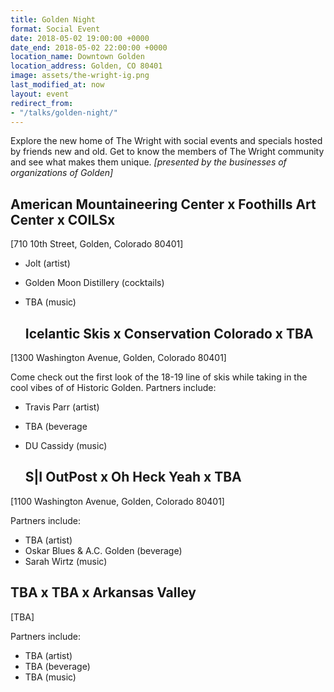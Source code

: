 ```yaml
---
title: Golden Night
format: Social Event
date: 2018-05-02 19:00:00 +0000
date_end: 2018-05-02 22:00:00 +0000
location_name: Downtown Golden
location_address: Golden, CO 80401
image: assets/the-wright-ig.png
last_modified_at: now
layout: event
redirect_from:
- "/talks/golden-night/"
---
```

Explore the new home of The Wright with social events and specials hosted by friends new and old. Get to know the members of The Wright community and see what makes them unique. _\[presented by the businesses of organizations of Golden\]_

## American Mountaineering Center x Foothills Art Center x COILSx

\[710 10th Street, Golden, Colorado 80401\]

* Jolt (artist)
* Golden Moon Distillery (cocktails)
* TBA (music)

  ## Icelantic Skis x Conservation Colorado x TBA

\[1300 Washington Avenue, Golden, Colorado 80401\]

Come check out the first look of the 18-19 line of skis while taking in the cool vibes of of Historic Golden. Partners include:

* Travis Parr (artist)
* TBA (beverage
* DU Cassidy (music)

  ## S|I OutPost x Oh Heck Yeah x TBA

\[1100 Washington Avenue, Golden, Colorado 80401\]

Partners include:

* TBA (artist)
* Oskar Blues & A.C. Golden (beverage)
* Sarah Wirtz (music)

## TBA x TBA x Arkansas Valley

\[TBA\]

Partners include:

* TBA (artist)
* TBA (beverage)
* TBA (music)